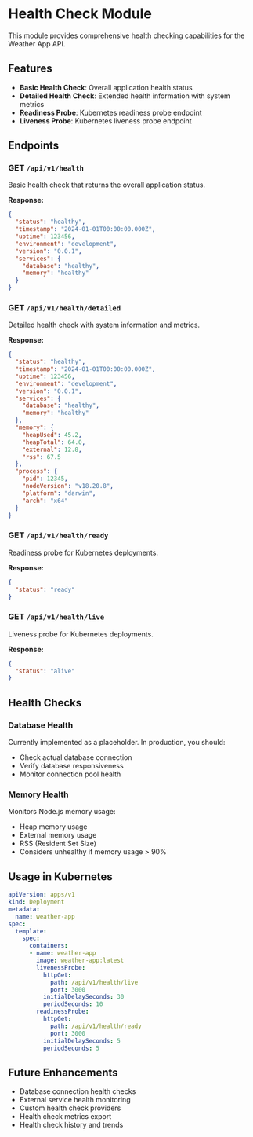 # Health Check Module

This module provides comprehensive health checking capabilities for the Weather App API.

## Features

- **Basic Health Check**: Overall application health status
- **Detailed Health Check**: Extended health information with system metrics
- **Readiness Probe**: Kubernetes readiness probe endpoint
- **Liveness Probe**: Kubernetes liveness probe endpoint

## Endpoints

### GET `/api/v1/health`
Basic health check that returns the overall application status.

**Response:**
```json
{
  "status": "healthy",
  "timestamp": "2024-01-01T00:00:00.000Z",
  "uptime": 123456,
  "environment": "development",
  "version": "0.0.1",
  "services": {
    "database": "healthy",
    "memory": "healthy"
  }
}
```

### GET `/api/v1/health/detailed`
Detailed health check with system information and metrics.

**Response:**
```json
{
  "status": "healthy",
  "timestamp": "2024-01-01T00:00:00.000Z",
  "uptime": 123456,
  "environment": "development",
  "version": "0.0.1",
  "services": {
    "database": "healthy",
    "memory": "healthy"
  },
  "memory": {
    "heapUsed": 45.2,
    "heapTotal": 64.0,
    "external": 12.8,
    "rss": 67.5
  },
  "process": {
    "pid": 12345,
    "nodeVersion": "v18.20.8",
    "platform": "darwin",
    "arch": "x64"
  }
}
```

### GET `/api/v1/health/ready`
Readiness probe for Kubernetes deployments.

**Response:**
```json
{
  "status": "ready"
}
```

### GET `/api/v1/health/live`
Liveness probe for Kubernetes deployments.

**Response:**
```json
{
  "status": "alive"
}
```

## Health Checks

### Database Health
Currently implemented as a placeholder. In production, you should:
- Check actual database connection
- Verify database responsiveness
- Monitor connection pool health

### Memory Health
Monitors Node.js memory usage:
- Heap memory usage
- External memory usage
- RSS (Resident Set Size)
- Considers unhealthy if memory usage > 90%

## Usage in Kubernetes

```yaml
apiVersion: apps/v1
kind: Deployment
metadata:
  name: weather-app
spec:
  template:
    spec:
      containers:
      - name: weather-app
        image: weather-app:latest
        livenessProbe:
          httpGet:
            path: /api/v1/health/live
            port: 3000
          initialDelaySeconds: 30
          periodSeconds: 10
        readinessProbe:
          httpGet:
            path: /api/v1/health/ready
            port: 3000
          initialDelaySeconds: 5
          periodSeconds: 5
```

## Future Enhancements

- Database connection health checks
- External service health monitoring
- Custom health check providers
- Health check metrics export
- Health check history and trends
